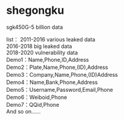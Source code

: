 # shegongku
sgk450G-5 billion data  

list：
2011-2016 various leaked data  
2016-2018 big leaked data  
2018-2020 vulnerability data  
Demo1：Name,Phone,ID,Address  
Demo2：Plate,Name,Phone,(ID),Address  
Demo3：Company,Name,Phone,(ID)Address  
Demo4：Name,Bank,Phone,Address  
Demo5：Username,Password,Email,Phone  
Demo6：Weiboid,Phone  
Demo7：QQid,Phone  
And so on......  
